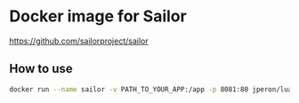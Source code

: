 # Docker image for Sailor

https://github.com/sailorproject/sailor

## How to use

```bash
docker run --name sailor -v PATH_TO_YOUR_APP:/app -p 8081:80 jperon/lua-sailor
```


